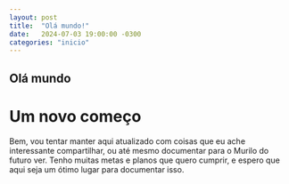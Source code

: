 ```yaml
---
layout: post
title:  "Olá mundo!"
date:   2024-07-03 19:00:00 -0300
categories: "inicio"
---
```


## Olá mundo
# Um novo começo

Bem, vou tentar manter aqui atualizado com coisas que eu ache interessante compartilhar, ou até mesmo documentar para o Murilo do futuro ver. Tenho muitas metas e planos que quero cumprir, e espero que aqui seja um ótimo lugar para documentar isso.

